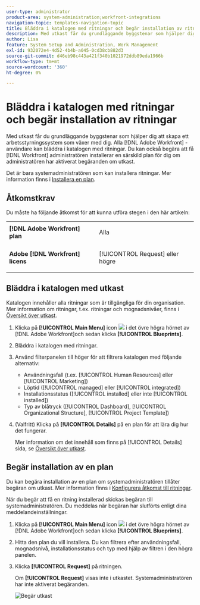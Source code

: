 ```yaml
---
user-type: administrator
product-area: system-administration;workfront-integrations
navigation-topic: templates-navigation-topic
title: Bläddra i katalogen med ritningar och begär installation av ritningar
description: Med utkast får du grundläggande byggstenar som hjälper dig att skapa ett arbetsstyrningssystem som växer med dig. Alla [!DNL Adobe Workfront] -användare kan bläddra i katalogen med ritningar. Du kan också begära att få [!DNL Workfront] administratören installerar en särskild plan för dig om administratören har aktiverat begäranden om utkast.
author: Lisa
feature: System Setup and Administration, Work Management
exl-id: 932072e4-4d52-4b4b-a045-0cd38cb882d3
source-git-commit: d46eb98c443a421f340b1021972ddb89eda1966b
workflow-type: tm+mt
source-wordcount: '360'
ht-degree: 0%

---
```


# Bläddra i katalogen med ritningar och begär installation av ritningar

Med utkast får du grundläggande byggstenar som hjälper dig att skapa ett arbetsstyrningssystem som växer med dig. Alla [!DNL Adobe Workfront] -användare kan bläddra i katalogen med ritningar. Du kan också begära att få [!DNL Workfront] administratören installerar en särskild plan för dig om administratören har aktiverat begäranden om utkast.

Det är bara systemadministratören som kan installera ritningar. Mer information finns i [Installera en plan](../../administration-and-setup/blueprints/blueprints-install.md).

## Åtkomstkrav

Du måste ha följande åtkomst för att kunna utföra stegen i den här artikeln:

<table style="table-layout:auto"> 
 <col> 
 <col> 
 <tbody> 
  <tr> 
   <td role="rowheader"><strong>[!DNL Adobe Workfront] plan</strong></td> 
   <td> <p> Alla</p> </td> 
  </tr> 
  <tr> 
   <td role="rowheader"><strong>Adobe [!DNL Workfront] licens</strong></td> 
   <td> <p>[!UICONTROL Request] eller högre</p> </td> 
  </tr>
 </tbody> 
</table>

## Bläddra i katalogen med utkast

Katalogen innehåller alla ritningar som är tillgängliga för din organisation. Mer information om ritningar, t.ex. ritningar och mognadsnivåer, finns i [Översikt över utkast](../../administration-and-setup/blueprints/blueprints-overview.md).

1. Klicka på **[!UICONTROL Main Menu]** icon ![](assets/main-menu-icon.png) i det övre högra hörnet av [!DNL Adobe Workfront]och sedan klicka **[!UICONTROL Blueprints]**.
1. Bläddra i katalogen med ritningar.
1. Använd filterpanelen till höger för att filtrera katalogen med följande alternativ:

   * Användningsfall (t.ex. [!UICONTROL Human Resources] eller [!UICONTROL Marketing])
   * Löptid ([!UICONTROL managed] eller [!UICONTROL integrated])
   * Installationsstatus ([!UICONTROL installed] eller inte [!UICONTROL installed])
   * Typ av blåtryck (<!--Custom Form, -->[!UICONTROL Dashboard], [!UICONTROL Organizational Structure], [!UICONTROL Project Template]<!--, Request Queue, Setup Feature-->)

1. (Valfritt) Klicka på **[!UICONTROL Details]** på en plan för att lära dig hur det fungerar.

   Mer information om det innehåll som finns på [!UICONTROL Details] sida, se [Översikt över utkast](../../administration-and-setup/blueprints/blueprints-overview.md).

## Begär installation av en plan

Du kan begära installation av en plan om systemadministratören tillåter begäran om utkast. Mer information finns i [Konfigurera åtkomst till ritningar](../../administration-and-setup/blueprints/configure-access-to-blueprints.md).

När du begär att få en ritning installerad skickas begäran till systemadministratören. Du meddelas när begäran har slutförts enligt dina meddelandeinställningar.

1. Klicka på **[!UICONTROL Main Menu]** icon ![](assets/main-menu-icon.png) i det övre högra hörnet av [!DNL Adobe Workfront]och sedan klicka **[!UICONTROL Blueprints]**.
1. Hitta den plan du vill installera. Du kan filtrera efter användningsfall, mognadsnivå, installationsstatus och typ med hjälp av filtren i den högra panelen.
1. Klicka **[!UICONTROL Request]** på ritningen.

   Om **[!UICONTROL Request]** visas inte i utkastet. Systemadministratören har inte aktiverat begäranden.

   ![Begär utkast](assets/blueprints-non-admin-request-bp-350x283.png)
